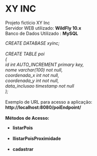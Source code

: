 # XY INC
Projeto fictício XY Inc
<br/>
Servidor WEB utilizado: <b>WildFly 10.x</b>
<br/>
Banco de Dados Utilizado : <b>MySQL</b>

<i>
CREATE DATABASE xyinc;
<br/><br/>
CREATE TABLE poi
<br/>
(
<br/>
    id int AUTO_INCREMENT primary key,
    <br/>
    nome varchar(100) not null,
    <br/>
    coordenada_x int not null,
    <br/>
    coordenada_y int not null,
    <br/>
    data_inclusao timestamp not null
    <br/>
);
</i>
<br/><br/>
Exemplo de URL para acesso a aplicação: <b>http://localhost:8080/poiEndpoint/<METODO_ACESSO><b/>
<br/><br/>
Métodos de Acesso:
<br/>
<ul>
<li>listarPois</li>
<br/>
<li>llistarPoisProximidade</li>
<br/>
<li>cadastrar</li>
</ul>


